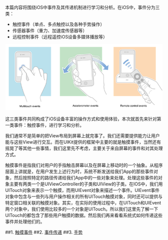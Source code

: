 本篇内容将围绕iOS中事件及其传递机制进行学习和分析。在iOS中，事件分为三类：

* 触控事件（单点、多点触控以及各种手势操作）
* 传感器事件（重力、加速度传感器等）
* 远程控制事件（远程遥控iOS设备多媒体播放等）

![](./imgs/events.png)

这三类事件共同构成了iOS设备丰富的操作方式和使用体验，本次就首先来针对第一类事件：触控事件，进行学习和分析。

我们通常不是简单的把View布局到屏幕上就完事了。我们还需要提供能力让用户能与这些View进行交互。而在UIKit提供的框架中主要的就是触摸事件，当然还有摇晃了等其他一些事情，我们这里先不考虑，主要关于来自屏幕的事件和对其处理方式。

触摸事件是指我们对用户的手指触击屏幕以及在屏幕上移动时的一个抽象。从程序层面上讲就是，在用户发生上述行为时，系统不断发送给我们App的那些事件对象，然后按照特定的路径传递给我们App中的一些对象来处理。处理这些事件的对象主要有两类一个是UIViewController的子类和UIView的子类。在IOS中，我们用UITouch对象来表示一个触摸，而用UIEvent对象来描述一个事件。UIEvent事件对象中包含与一些列与用户操作相关的所有UITouch触摸对象，同时还可以提供与特定窗口相关联的触摸对象。其实，在实际的使用过程中，在UITouch和UIEvent两个对象中，我们使用比较多的一个对象是UITouch。所以我们这里先了解一下UITouch的都包含了那些用户触摸的数据。然后我们再来看看系统式如何传递这些事件并处理他们的。

##1. [触摸事件](touch.md)
##2. [事件传递](delivery.md)
##3. [手势](gestures.md)
